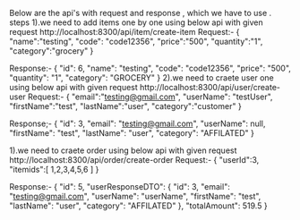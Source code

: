 Below are the api's with request and response , which we have to use .
steps
1).we need to add items one by one using below api with given request
http://localhost:8300/api/item/create-item
Request:-
 {
    "name":"testing",
	"code": "code12356",
    "price":"500",
     "quantity":"1",
     "category":"grocery"
}

Response:-
{
    "id": 6,
    "name": "testing",
    "code": "code12356",
    "price": "500",
    "quantity": "1",
    "category": "GROCERY"
}
2).we need to craete user one using below api with given request
http://localhost:8300/api/user/create-user
Request:-
{
    "email":"testing@gmail.com",
	"userName": "testUser",
    "firstName":"test",
     "lastName":"user",
     "category":"customer"
}



Response;-
{
    "id": 3,
    "email": "testing@gmail.com",
    "userName": null,
    "firstName": "test",
    "lastName": "user",
    "category": "AFFILATED"
}


1).we need to craete order using below api with given request
http://localhost:8300/api/order/create-order
Request:-
{
    "userId":3,
	"itemids":[
        1,2,3,4,5,6
    ]
}

Response:-
{
    "id": 5,
    "userResponseDTO": {
        "id": 3,
        "email": "testing@gmail.com",
        "userName": "userName",
        "firstName": "test",
        "lastName": "user",
        "category": "AFFILATED"
    },
    "totalAmount": 519.5
}
